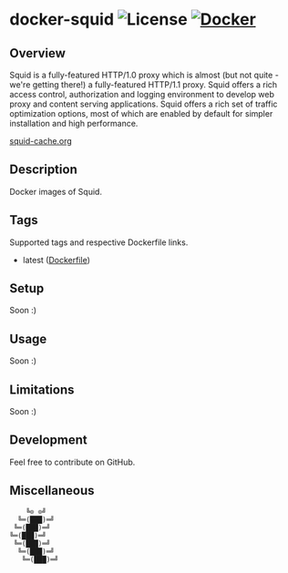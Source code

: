 # docker-squid ![License][license-img] [![Docker][docker-img]][docker-url]

## Overview

Squid is a fully-featured HTTP/1.0 proxy which is almost (but not quite - we're
getting there!)  a fully-featured  HTTP/1.1 proxy. Squid  offers a  rich access
control, authorization and logging environment to develop web proxy and content
serving applications. Squid offers a  rich set of traffic optimization options,
most  of  which are  enabled  by  default  for  simpler installation  and  high
performance.

[squid-cache.org](http://www.squid-cache.org/)

## Description

Docker images of Squid.

## Tags

Supported tags and respective Dockerfile links.

- latest ([Dockerfile][1])

## Setup

Soon :)

## Usage

Soon :)

## Limitations

Soon :)

## Development

Feel free to contribute on GitHub.

## Miscellaneous

```
    ╚⊙ ⊙╝
  ╚═(███)═╝
 ╚═(███)═╝
╚═(███)═╝
 ╚═(███)═╝
  ╚═(███)═╝
   ╚═(███)═╝
```

[1]: https://github.com/rockyluke/docker-squid/blob/master/Dockerfile
[license-img]: https://img.shields.io/badge/license-ISC-blue.svg
[docker-img]: https://img.shields.io/docker/pulls/rockyluke/squid.svg
[docker-url]: https://registry.hub.docker.com/u/rockyluke/squid
